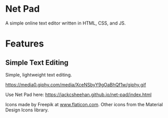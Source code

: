 # Net Pad
A simple online text editor written in HTML, CSS, and JS.

# Features
## Simple Text Editing
Simple, lightweight text editing.

https://media0.giphy.com/media/XceNSbyY9gOaBhQf1w/giphy.gif

Use Net Pad here: https://jackcsheehan.github.io/net-pad/index.html

Icons made by Freepik at www.flaticon.com.
Other icons from the Material Design Icons library.
